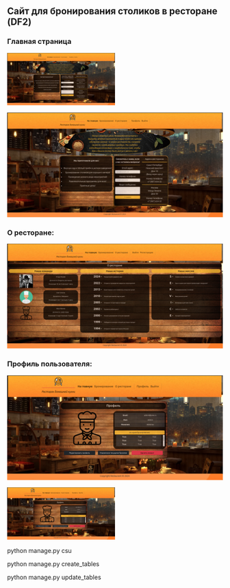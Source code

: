 ## Сайт для бронирования столиков в ресторане (DF2)

### Главная страница
<img src="./static/img/index.png" width="50%">

![index](./static/img/index.png)

### О ресторане:
![about](./static/img/about_site.png)

### Профиль пользователя:
![profile](./static/img/profile.png)

<img src="./static/img/profile.png" width=50% height=50%>

python manage.py csu

python manage.py create_tables

python manage.py update_tables